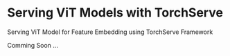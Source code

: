 # Serving ViT Models with TorchServe
Serving ViT Model for Feature Embedding using TorchServe Framework 

Comming Soon ...
